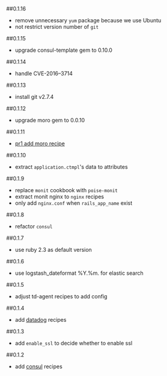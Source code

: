 ##0.1.16
* remove unnecessary `yum` package because we use Ubuntu
* not restrict version number of `git`

##0.1.15
* upgrade consul-template gem to 0.10.0

##0.1.14
* handle CVE-2016–3714

##0.1.13
* install git v2.7.4

##0.1.12
* upgrade moro gem to 0.0.10

##0.1.11
* [pr1 add moro recipe](https://github.com/sudo-recruit/pita/pull/1)

##0.1.10
* extract `application.ctmpl`'s data to attributes

##0.1.9
* replace `monit` cookbook with `poise-monit`
* extract monit nginx to `nginx` recipes
* only add `nginx.conf` when `rails_app_name` exist

##0.1.8
* refactor `consul`

##0.1.7
* use ruby 2.3 as default version

##0.1.6
* use logstash_dateformat %Y.%m. for elastic search

##0.1.5
* adjust td-agent recipes to add config

##0.1.4
* add [datadog](https://github.com/DataDog/chef-datadog) recipes

##0.1.3
* add `enable_ssl` to decide whether to enable ssl

##0.1.2
* add [consul](https://www.consul.io/) recipes
